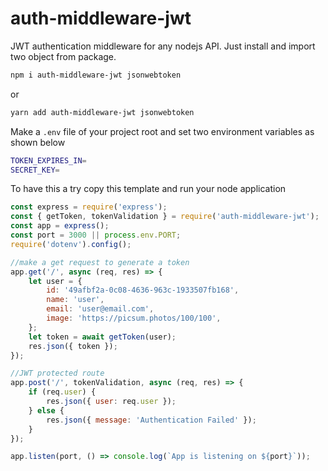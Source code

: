 # auth-middleware-jwt

JWT authentication middleware for any nodejs API. Just install and import two object from package.

```sh
npm i auth-middleware-jwt jsonwebtoken
```

or

```sh
yarn add auth-middleware-jwt jsonwebtoken
```

Make a `.env` file of your project root and set two environment variables as shown below

```sh
TOKEN_EXPIRES_IN=
SECRET_KEY=
```

To have this a try copy this template and run your node application

```js
const express = require('express');
const { getToken, tokenValidation } = require('auth-middleware-jwt');
const app = express();
const port = 3000 || process.env.PORT;
require('dotenv').config();

//make a get request to generate a token
app.get('/', async (req, res) => {
    let user = {
        id: '49afbf2a-0c08-4636-963c-1933507fb168',
        name: 'user',
        email: 'user@email.com',
        image: 'https://picsum.photos/100/100',
    };
    let token = await getToken(user);
    res.json({ token });
});

//JWT protected route
app.post('/', tokenValidation, async (req, res) => {
    if (req.user) {
        res.json({ user: req.user });
    } else {
        res.json({ message: 'Authentication Failed' });
    }
});

app.listen(port, () => console.log(`App is listening on ${port}`));
```

